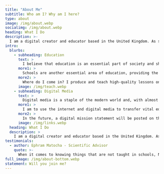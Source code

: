 ```yaml
---
title: "About Me"
subtitle: Who am I? Why am I here?
type: about
image: /img/about.webp
socialimg: /img/about.webp
heading: What I Do
description: >-
  I am a digital creator and educator based in the United Kingdom. As such, I have worked on a multitude of projects across a wide fieldset. My mission is to make the world a better and more diverse place through improved education and opportunities. How do I do this? That's the real question and whilst I could answer it simply, I'm not the kind of person to provide basic answers to any question - so do read on to find out more.
intro:
  blurbs:
    - subheading: Education
      text: >
        I believe that education is an essential part of society and should continue well into adulthood. In this modern world, we are seeing more and more so-called "courses" made available for the employees of companies to enable them to reach their full potential - this is a great opportunity for adult improvement and benefits not only the employee but society as a whole.
      more1: >
        Schools are another essential area of education, providing the means necessary for students to get the "building blocks" for future development. As such it is extremely important that schools teach not only the curriculum but also life skills such as internet safety, money and time management and politics. These life skills help people to make more informed decisions to protect themselves and others from a variety of attacks.
      more2: >
        Where do I come in? I produce and teach high-quality lessons on a variety of subjects and am beginning on the long journey to produce resources to aid social skills. My resources are free for anyone to view and use on my website via the Teaching Resources page. Enjoy!
      image: /img/teach.webp
    - subheading: Digital Media
      text: >
        Digital media is a staple of the modern world and, with almost everyone in the developed world with access to the internet, it is a pivotal tool in the transfer of ideas and information.
      more1: >
        I am to use the internet and digital media to transfer vital educational information to the world. The internet will make this task exceedingly easy and I hope that this website is just the beginning of an educational media revolution. There are already many services creating digital educational media but I think that the area still requires a lot more work to make it widely accessible and the standard for teaching resources the world over.
      more2: >
        In the future, a digital mission statement will be posted on this website that I hope will reach schools and other educational facilities the world over and help to guide them in creating their own digital resources for their students. For the moment, you can view some of my own attempts at this via the Links page.
      image: /img/links.webp
  heading: What I Do
  description: >
    I am a digital creator and educator based in the United Kingdom. As such, I have worked on a multitude of projects across a wide fieldset. My mission is to make the world a better and more diverse place through improved education and opportunities. How do I do this? That's the real question and whilst I could answer it simply, I'm not the kind of person to provide basic answers to any question - so do read on to find out more.
testimonials:
  - author: Ephram Matocha - Scientific Advisor
    quote: >-
      When it comes to knowing things that are not taught in schools, Neo definitely knows about them. From the standard model to Hawking Radiation he knows it. He's a naturally skilled teacher who has helped me with my academic studies. This human being is a generational talent and has a hard working mindset that most people my age lack.
full_image: /img/about-bottom.webp
statement: Will you join me?
---
```

